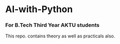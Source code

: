 # AI-with-Python
### For B.Tech Third Year AKTU students

This repo. contains theory as well as practicals also.
